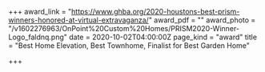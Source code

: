 +++
award_link = "https://www.ghba.org/2020-houstons-best-prism-winners-honored-at-virtual-extravaganza/"
award_pdf = ""
award_photo = "/v1602276963/OnPoint%20Custom%20Homes/PRISM2020-Winner-Logo_faldnq.png"
date = 2020-10-02T04:00:00Z
page_kind = "award"
title = "Best Home Elevation, Best Townhome, Finalist for Best Garden Home"

+++
